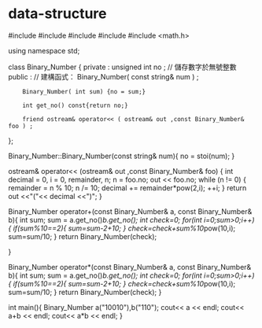# data-structure

#include <iostream>
#include <ostream>
#include <cassert>
#include <string>
#include <math.h>

using namespace std;

class Binary_Number { 
    private :
        unsigned int no ; // 儲存數字於無號整數
    public :
        // 建構函式：
        Binary_Number( const string& num ) ;

        Binary_Number( int sum) {no = sum;}

        int get_no() const{return no;}
        
        friend ostream& operator<< ( ostream& out ,const Binary_Number& foo ) ;
};

Binary_Number::Binary_Number(const string& num){
    no = stoi(num);
} 




ostream& operator<< (ostream& out ,const Binary_Number& foo) {
    int decimal = 0, i = 0, remainder, n;
    n = foo.no;
    out << foo.no;
    while (n != 0)
    {
        remainder = n % 10;
        n /= 10;
        decimal += remainder*pow(2,i);
        ++i;
    }
    return out <<"("<< decimal <<")";
}

Binary_Number operator+(const Binary_Number& a, const Binary_Number& b){
    int sum;
    sum = a.get_no()*b.get_no();
    int check=0;
    for(int i=0;sum>0;i++){
        if(sum%10==2){
            sum=sum-2+10;
        }
        check=check+sum%10*pow(10,i);
        sum=sum/10;
    }
    return
        Binary_Number(check);
    
}

Binary_Number operator*(const Binary_Number& a, const Binary_Number& b){
    int sum;
    sum = a.get_no()*b.get_no();
    int check=0;
    for(int i=0;sum>0;i++){
        if(sum%10==2){
            sum=sum-2+10;
        }
        check=check+sum%10*pow(10,i);
        sum=sum/10;
    }
    return
        Binary_Number(check);
}    



int main(){
    Binary_Number a("10010"),b("110");
    cout<< a << endl;
    cout<< a+b << endl;
    cout<< a*b << endl;
}
